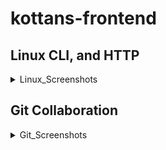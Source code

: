 # kottans-frontend
## Linux CLI, and HTTP
<details>
    <summary>Linux_Screenshots</summary>

![linux-1](./task_linux_cli/linux-1.png)

![linux-2](./task_linux_cli/linux-2.png)

![linux-3](./task_linux_cli/linux-3.png)

![linux-4](./task_linux_cli/linux-4.png)
</details>

## Git Collaboration
<details>
    <summary>Git_Screenshots</summary>

![git-1](./task_git_collaboration/git-1.png)

![git-2](./task_git_collaboration/git-2.png)
</details>